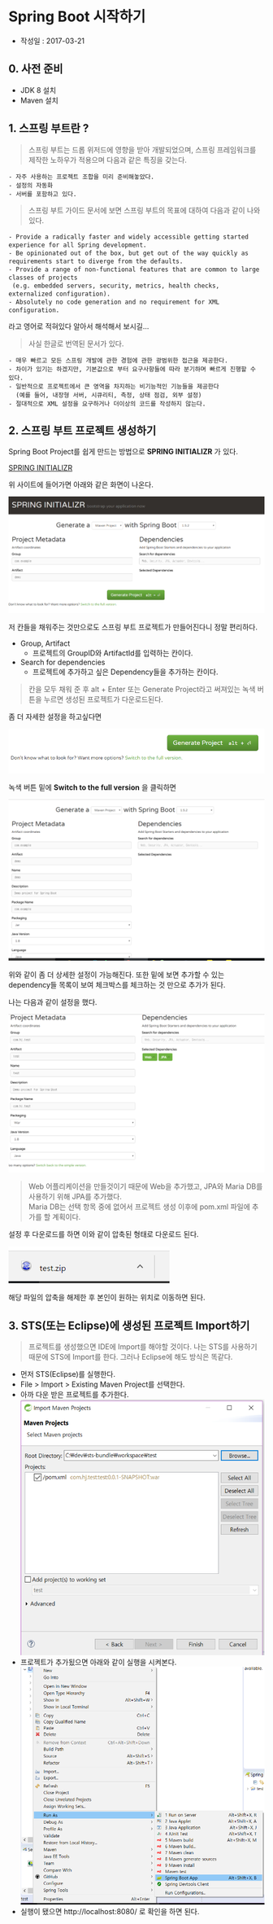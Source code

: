 # Spring Boot 시작하기

- 작성일 : 2017-03-21

## 0. 사전 준비
- JDK 8 설치
- Maven 설치

## 1. 스프링 부트란 ?

> 스프링 부트는 드롭 위저드에 영향을 받아 개발되었으며, 스프링 프레임워크를 제작한 노하우가 적용으며 다음과 같은 특징을 갖는다.

```
- 자주 사용하는 프로젝트 조합을 미리 준비해놓았다.
- 설정의 자동화
- 서버를 포함하고 있다.
```

> 스프링 부트 가이드 문서에 보면 스프링 부트의 목표에 대하여 다음과 같이 나와있다.

```
- Provide a radically faster and widely accessible getting started experience for all Spring development.
- Be opinionated out of the box, but get out of the way quickly as requirements start to diverge from the defaults.
- Provide a range of non-functional features that are common to large classes of projects
 (e.g. embedded servers, security, metrics, health checks, externalized configuration).
- Absolutely no code generation and no requirement for XML configuration.
```
라고 영어로 적혀있다 알아서 해석해서 보시길...

> 사실 한글로 번역된 문서가 있다.

```
- 매우 빠르고 모든 스프링 개발에 관한 경험에 관한 광범위한 접근을 제공한다.
- 차이가 있기는 하겠지만, 기본값으로 부터 요구사항들에 따라 분기하며 빠르게 진행할 수 있다.
- 일반적으로 프로젝트에서 큰 영역을 차지하는 비기능적인 기능들을 제공한다
  (예를 들어, 내장형 서버, 시큐리티, 측정, 상태 점검, 외부 설정)
- 절대적으로 XML 설정을 요구하거나 더이상의 코드를 작성하지 않는다.
```

## 2. 스프링 부트 프로젝트 생성하기

Spring Boot Project를 쉽게 만드는 방법으로 **SPRING INITIALIZR** 가 있다.

[SPRING INITIALIZR](https://start.spring.io/)

위 사이트에 들어가면 아래와 같은 화면이 나온다.

![SPRING INITIALIZR 메인](./assets/1-springboot1.PNG)

저 칸들을 채워주는 것만으로도 스프링 부트 프로젝트가 만들어진다니 정말 편리하다.

- Group, Artifact
  - 프로젝트의 GroupID와 ArtifactId를 입력하는 칸이다.
- Search for dependencies
  - 프로젝트에 추가하고 싶은 Dependency들을 추가하는 칸이다.

> 칸을 모두 채워 준 후 alt + Enter 또는 Generate Project라고 써져있는 녹색 버튼을 누르면 생성된 프로젝트가 다운로드된다.

좀 더 자세한 설정을 하고싶다면

![Switch to the full version](./assets/1-springboot2.PNG)

녹색 버튼 밑에 **Switch to the full version** 을 클릭하면

![full version](./assets/1-springboot3.PNG)

위와 같이 좀 더 상세한 설정이 가능해진다. 또한 밑에 보면 추가할 수 있는 dependency들 목록이 보여 체크박스를 체크하는 것 만으로 추가가 된다.

나는 다음과 같이 설정을 했다.

![Spring settings](./assets/1-springboot4.PNG)

> Web 어플리케이션을 만들것이기 때문에 Web을 추가했고, JPA와 Maria DB를 사용하기 위해 JPA를 추가했다.  
Maria DB는 선택 항목 중에 없어서 프로젝트 생성 이후에 pom.xml 파일에 추가를 할 계획이다.

설정 후 다운로드를 하면 이와 같이 압축된 형태로 다운로드 된다.

![Project Download](./assets/1-springboot5.PNG)

해당 파일의 압축을 해제한 후 본인이 원하는 위치로 이동하면 된다.

## 3. STS(또는 Eclipse)에 생성된 프로젝트 Import하기

> 프로젝트를 생성했으면 IDE에 Import를 해야할 것이다. 나는 STS를 사용하기 때문에 STS에 Import를 한다. 그러나 Eclipse에 해도 방식은 똑같다.

- 먼저 STS(Eclipse)를 실행한다.
- File > Import > Existing Maven Project를 선택한다.
- 아까 다운 받은 프로젝트를 추가한다.
![Project Add](./assets/1-springboot6.PNG)
- 프로젝트가 추가됬으면 아래와 같이 실행을 시켜본다.
![Project Start](./assets/1-springboot8.PNG)
- 실행이 됐으면 http://localhost:8080/ 로 확인을 하면 된다.
